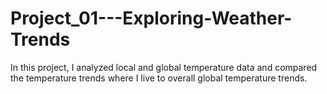 # Project_01---Exploring-Weather-Trends
In this project, I analyzed local and global temperature data and compared the temperature trends where I live to overall global temperature trends.
